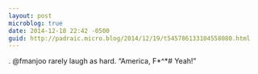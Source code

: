 ```yaml
---
layout: post
microblog: true
date: 2014-12-18 22:42 -0500
guid: http://padraic.micro.blog/2014/12/19/t545786133104558080.html
---
```

. @fmanjoo rarely laugh as hard. “America, F*^*# Yeah!”
